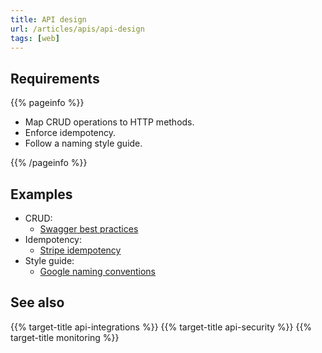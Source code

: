 ```yaml
---
title: API design
url: /articles/apis/api-design
tags: [web]
---
```


## Requirements

{{% pageinfo %}}

* Map CRUD operations to HTTP methods.
* Enforce idempotency.
* Follow a naming style guide.

{{% /pageinfo %}}

## Examples

* CRUD:
  * [Swagger best practices](https://swagger.io/resources/articles/best-practices-in-api-design/)
* Idempotency:
  * [Stripe idempotency](https://stripe.com/docs/api/idempotent_requests)
* Style guide:
  * [Google naming conventions](https://cloud.google.com/apis/design/naming_convention)

## See also

{{% target-title api-integrations %}}
{{% target-title api-security %}}
{{% target-title monitoring %}}

